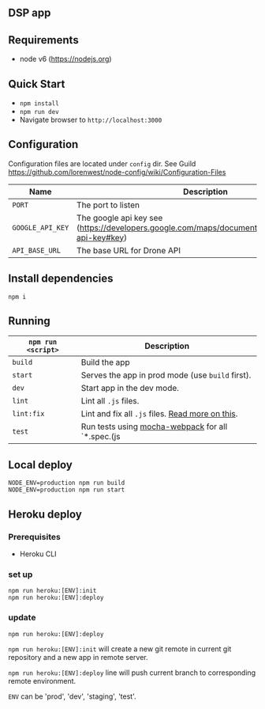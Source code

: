 ## DSP app

## Requirements
* node v6 (https://nodejs.org)

## Quick Start
* `npm install`
* `npm run dev`
* Navigate browser to `http://localhost:3000`


## Configuration
Configuration files are located under `config` dir.
See Guild https://github.com/lorenwest/node-config/wiki/Configuration-Files

|Name|Description|
|----|-----------|
|`PORT`| The port to listen|
|`GOOGLE_API_KEY`| The google api key see (https://developers.google.com/maps/documentation/javascript/get-api-key#key)|
|`API_BASE_URL`| The base URL for Drone API |


## Install dependencies
`npm i`

## Running

|`npm run <script>`|Description|
|------------------|-----------|
|`build`|Build the app|
|`start`|Serves the app in prod mode (use `build` first).|
|`dev`|Start app in the dev mode.|
|`lint`|Lint all `.js` files.|
|`lint:fix`|Lint and fix all `.js` files. [Read more on this](http://eslint.org/docs/user-guide/command-line-interface.html#fix).|
|`test`|Run tests using [mocha-webpack](https://github.com/webpack/mocha-loader) for all `*.spec.(js|jsx)` files in the `src` dir.|

## Local deploy
    NODE_ENV=production npm run build
    NODE_ENV=production npm run start

## Heroku deploy

### Prerequisites
  - Heroku CLI

### set up
    npm run heroku:[ENV]:init
    npm run heroku:[ENV]:deploy

### update
    npm run heroku:[ENV]:deploy

`npm run heroku:[ENV]:init` will create a new git remote in current git repository and a new app in remote server.

`npm run heroku:[ENV]:deploy` line will push current branch to corresponding remote environment.

`ENV` can be 'prod', 'dev', 'staging', 'test'.
